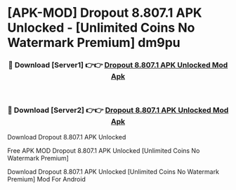 # [APK-MOD] Dropout 8.807.1 APK Unlocked - [Unlimited Coins No Watermark Premium] dm9pu



<div align="center">
<h3>🔴 Download [Server1] 👉👉 <a href="https://momento.my/?title=Dropout_8.807.1_APK_Unlocked">Dropout 8.807.1 APK Unlocked Mod Apk</a></h3><br>

<h3>🔴 Download [Server2] 👉👉 <a href="https://momento.my/?title=Dropout_8.807.1_APK_Unlocked">Dropout 8.807.1 APK Unlocked Mod Apk</a></h3>
</div>



Download Dropout 8.807.1 APK Unlocked 

Free APK MOD Dropout 8.807.1 APK Unlocked [Unlimited Coins No Watermark Premium]

Download Dropout 8.807.1 APK Unlocked [Unlimited Coins No Watermark Premium] Mod For Android
